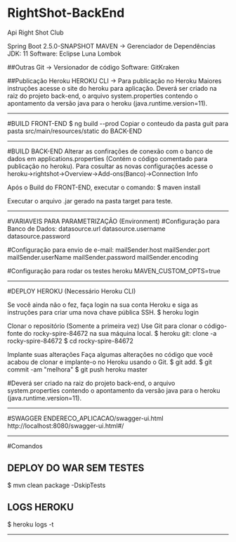 # RightShot-BackEnd
Api Right Shot Club

Spring Boot 2.5.0-SNAPSHOT
MAVEN -> Gerenciador de Dependências
JDK: 11
Software: Eclipse Luna
Lombok

##Outras
Git -> Versionador de código
Software: GitKraken

##Publicação Heroku
HEROKU CLI -> Para publicação no Heroku
Maiores instruções acesse o site do heroku para aplicação.
Deverá ser criado na raiz do projeto back-end, o arquivo system.properties contendo o apontamento da versão java para o heroku (java.runtime.version=11).
____________________________________________________________________
#BUILD FRONT-END
$ ng build --prod
Copiar o conteudo da pasta guit para pasta src/main/resources/static do BACK-END
____________________________________________________________________
#BUILD BACK-END
Alterar as confirações de conexão com o banco de dados em applications.properties (Contém o código comentado para publicação no heroku).
Para cosultar as novas configurações acesse o heroku->rightshot->Overview->Add-ons(Banco)->Connection Info

Após o Build do FRONT-END, executar o comando:
$ maven install

Executar o arquivo .jar gerado na pasta target para teste.
____________________________________________________________________
#VARIAVEIS PARA PARAMETRIZAÇÃO (Environment)
#Configuração para Banco de Dados:
datasource.url
datasource.username
datasource.password

#Configuração para envio de e-mail:
mailSender.host
mailSender.port
mailSender.userName
mailSender.password
mailSender.encoding

#Configuração para rodar os testes heroku
MAVEN_CUSTOM_OPTS=true

____________________________________________________________________
#DEPLOY HEROKU (Necessário Heroku CLI)

Se você ainda não o fez, faça login na sua conta Heroku e siga as instruções para criar uma nova chave pública SSH.
$ heroku login

Clonar o repositório (Somente a primeira vez)
Use Git para clonar o código-fonte do rocky-spire-84672 na sua máquina local.
$ heroku git: clone -a rocky-spire-84672 
$ cd rocky-spire-84672

Implante suas alterações
Faça algumas alterações no código que você acabou de clonar e implante-o no Heroku usando o Git.
$ git add.
$ git commit -am "melhora"
$ git push heroku master

#Deverá ser criado na raiz do projeto back-end, o arquivo system.properties contendo o apontamento da versão java para o heroku (java.runtime.version=11).
____________________________________________________________________
#SWAGGER
ENDERECO_APLICACAO/swagger-ui.html
http://localhost:8080/swagger-ui.html#/
____________________________________________________________________
#Comandos
## DEPLOY DO WAR SEM TESTES
$ mvn clean package -DskipTests

## LOGS HEROKU
$ heroku logs -t

____________________________________________________________________


